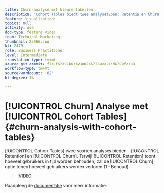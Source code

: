 ```yaml
---
title: Churn-analyse met kleurentabellen
description: 'Cohort Tables biedt twee analysetypen: Retentie en Churn. Terwijl het Behouden toont hoeveel gebruikers in tijd worden behouden, zal de optie van de Koord tonen hoeveel gebruikers werden verloren (1 - Behoud).'
feature: Visualizations
topics: null
activity: use
doc-type: feature video
team: Technical Marketing
thumbnail: 25966.jpg
kt: 2479
role: Business Practitioner
level: Intermediate
translation-type: tm+mt
source-git-commit: f3b3fa7d91b0cb21005b57768ca23ed6700fcc03
workflow-type: tm+mt
source-wordcount: '82'
ht-degree: 1%

---
```



# [!UICONTROL Churn] Analyse met  [!UICONTROL Cohort Tables] {#churn-analysis-with-cohort-tables}

[!UICONTROL Cohort Tables] twee soorten analyses bieden -  [!UICONTROL Retention] en  [!UICONTROL Churn]. Terwijl [!UICONTROL Retention] toont hoeveel gebruikers in tijd worden behouden, zal de [!UICONTROL Churn] optie tonen hoeveel gebruikers werden verloren (1 - Behoud).

>[!VIDEO](https://video.tv.adobe.com/v/25966/?quality=12)

Raadpleeg de [documentatie](https://marketing.adobe.com/resources/help/en_US/analytics/analysis-workspace/cohort_analysis.html) voor meer informatie.

